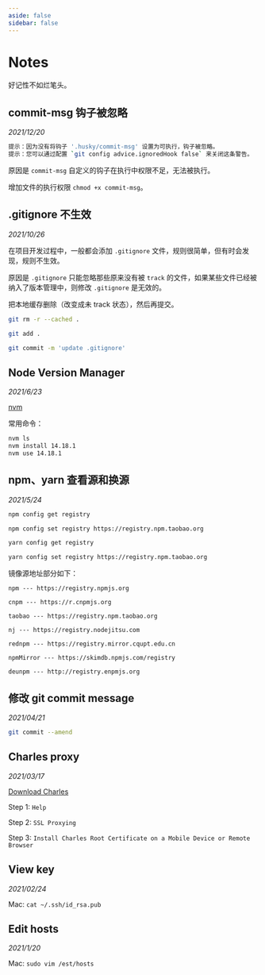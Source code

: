 ```yaml
---
aside: false
sidebar: false
---
```


# Notes

好记性不如烂笔头。

## commit-msg 钩子被忽略

_2021/12/20_

``` bash
提示：因为没有将钩子 '.husky/commit-msg' 设置为可执行，钩子被忽略。
提示：您可以通过配置 `git config advice.ignoredHook false` 来关闭这条警告。
```

原因是 `commit-msg` 自定义的钩子在执行中权限不足，无法被执行。

增加文件的执行权限 `chmod +x commit-msg`。

## .gitignore 不生效

_2021/10/26_

在项目开发过程中，一般都会添加 `.gitignore` 文件，规则很简单，但有时会发现，规则不生效。

原因是 `.gitignore` 只能忽略那些原来没有被 `track` 的文件，如果某些文件已经被纳入了版本管理中，则修改 `.gitignore` 是无效的。

把本地缓存删除（改变成未 track 状态），然后再提交。

``` bash
git rm -r --cached .

git add .

git commit -m 'update .gitignore'
```

## Node Version Manager

_2021/6/23_

[nvm](https://github.com/nvm-sh/nvm)

常用命令：

``` bash
nvm ls
nvm install 14.18.1
nvm use 14.18.1
```

## npm、yarn 查看源和换源

_2021/5/24_

``` bash
npm config get registry

npm config set registry https://registry.npm.taobao.org

yarn config get registry

yarn config set registry https://registry.npm.taobao.org
```

镜像源地址部分如下：

```
npm --- https://registry.npmjs.org

cnpm --- https://r.cnpmjs.org

taobao --- https://registry.npm.taobao.org

nj --- https://registry.nodejitsu.com

rednpm --- https://registry.mirror.cqupt.edu.cn

npmMirror --- https://skimdb.npmjs.com/registry

deunpm --- http://registry.enpmjs.org
```

## 修改 git commit message

_2021/04/21_

``` bash
git commit --amend
```

## Charles proxy

_2021/03/17_

[Download Charles](https://www.charlesproxy.com)

Step 1: `Help`

Step 2: `SSL Proxying`

Step 3: `Install Charles Root Certificate on a Mobile Device or Remote Browser`

## View key

_2021/02/24_

Mac: `cat ~/.ssh/id_rsa.pub`

## Edit hosts

_2021/1/20_

Mac: `sudo vim /est/hosts`
